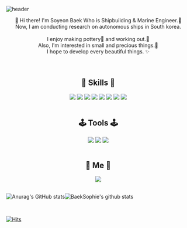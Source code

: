 
![header](https://capsule-render.vercel.app/api?type=wave&color=F8E2CF&height=300&section=header&text=soyeon's%20profile&fontSize=90)


<div align=center> 👋 Hi there! I'm Soyeon Baek Who is Shipbuilding & Marine Engineer.🌅 </div>    
<div align=center> Now, I am conducting research on autonomous ships in South korea.   </div>    
<br/>

<div align=center> I enjoy making pottery🎨 and working out.👟     </div>    
<div align=center> Also, I'm interested in small and precious things.💞    </div>    
<div align=center> I hope to develop every beautiful things. ✨  </div>    

<br/>



<br/>

## <div align=center> 💫 Skills 💫</div> 
<div align=center> <img src="https://img.shields.io/badge/VisualStudioCode-007ACC?style=flat-square&logo=VisualStudioCode&logoColor=white"/> <img src="https://img.shields.io/badge/python-3776AB?style=flat-square&logo=Python&logoColor=white"/> <img src="https://img.shields.io/badge/C++-00599C?style=flat-square&logo=C%2B%2B&logoColor=white"/> <img src="https://img.shields.io/badge/CSharp-239120?style=flat-square&logo=CSharp&logoColor=white"/> <img src="https://img.shields.io/badge/C-A8B9CC?style=flat-square&logo=C&logoColor=white"/> <img src="https://img.shields.io/badge/TensorFlow-FF6F00?style=flat-square&logo=TensorFlow&logoColor=white"/> <img src="https://img.shields.io/badge/MySQL-4479A1?style=flat-square&logo=MySQL&logoColor=white"/> <img src="https://img.shields.io/badge/MicrosoftAccess-A4373A?style=flat-square&logo=MicrosoftAccess&logoColor=white"/> </div> 
 
<br/>

## <div align=center> 🕹 Tools 🕹</div> 
<div align=center> <img src="https://img.shields.io/badge/Notion-000000?style=flat-square&logo=Notion&logoColor=white"/> <img src="https://img.shields.io/badge/github-181717?style=flat-square&logo=github&logoColor=white"/> <img src="https://img.shields.io/badge/git-F05032?style=flat-square&logo=git&logoColor=white"/> </div> 

<br/>

## <div align=center> 🍒 Me 🍒 </div> 
<div align=center> <img src="https://img.shields.io/badge/Intagram-E4405F?style=flat-square&logo=Instagram&logoColor=white"/> </div> 


<br/>

![Anurag's GitHub stats](https://github-readme-stats.vercel.app/api?username=BaekSophie&show_icons=true&theme=flag-india)![BaekSophie's github stats](https://github-readme-stats.vercel.app/api/top-langs/?username=BaekSophie&show_icons=true&hide_border=true&title_color=004386&icon_color=004386&layout=compact)

<br/>

[![Hits](https://hits.seeyoufarm.com/api/count/incr/badge.svg?url=https%3A%2F%2Fgithub.com%2Fgjbae1212%2Fhit-counter&count_bg=%23FF8948&title_bg=%23555555&icon=&icon_color=%23E7E7E7&title=hits&edge_flat=false)](https://hits.seeyoufarm.com)
